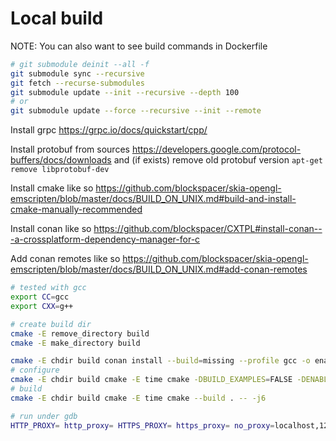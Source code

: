 # Local build

NOTE: You can also want to see build commands in Dockerfile

```bash
# git submodule deinit --all -f
git submodule sync --recursive
git fetch --recurse-submodules
git submodule update --init --recursive --depth 100
# or
git submodule update --force --recursive --init --remote
```

Install grpc https://grpc.io/docs/quickstart/cpp/

Install protobuf from sources https://developers.google.com/protocol-buffers/docs/downloads and (if exists) remove old protobuf version `apt-get remove libprotobuf-dev`

Install cmake like so https://github.com/blockspacer/skia-opengl-emscripten/blob/master/docs/BUILD_ON_UNIX.md#build-and-install-cmake-manually-recommended

Install conan like so https://github.com/blockspacer/CXTPL#install-conan---a-crossplatform-dependency-manager-for-c

Add conan remotes like so https://github.com/blockspacer/skia-opengl-emscripten/blob/master/docs/BUILD_ON_UNIX.md#add-conan-remotes

```bash
# tested with gcc
export CC=gcc
export CXX=g++

# create build dir
cmake -E remove_directory build
cmake -E make_directory build

cmake -E chdir build conan install --build=missing --profile gcc -o enable_tests=False ..
# configure
cmake -E chdir build cmake -E time cmake -DBUILD_EXAMPLES=FALSE -DENABLE_CLING=FALSE -DINSTALL_CLING=FALSE -DCMAKE_BUILD_TYPE=Debug ..
# build
cmake -E chdir build cmake -E time cmake --build . -- -j6
```

```bash
# run under gdb
HTTP_PROXY= http_proxy= HTTPS_PROXY= https_proxy= no_proxy=localhost,127.0.0.1 gdb ./build/test_appclient_core -ex "run" -ex "set pagination off" -ex "bt" -ex "set confirm off" -ex "quit"
```

